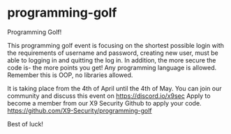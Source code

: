 # programming-golf
Programming Golf!

This programming golf event is focusing on the shortest possible login with the requirements of username and password, creating new user, must be able to logging in and quitting the log in. In addition, the more secure the code is- the more points you get!
Any programming language is allowed. Remember this is OOP, no libraries allowed.

It is taking place from the 4th of April until the 4th of May. You can join our community and discuss this event on https://discord.io/x9sec
Apply to become a member from our X9 Security Github to apply your code. https://github.com/X9-Security/programming-golf

Best of luck!

